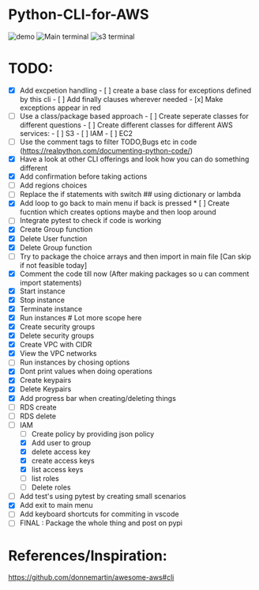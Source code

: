 # Python-CLI-for-AWS


![demo](https://github.com/darshan-raul/Python-CLI-for-AWS/blob/master/img/demo.gif)
![Main terminal](https://github.com/darshan-raul/Python-CLI-for-AWS/blob/master/img/cli%20main.png)
![s3 terminal](https://github.com/darshan-raul/Python-CLI-for-AWS/blob/master/img/cli%20s3.png)


# TODO:
- [x] Add excpetion handling
        - [ ] create a base class for exceptions defined by this cli
        - [ ] Add finally clauses wherever needed
        - [x] Make exceptions appear in red
- [ ] Use a class/package based approach
        - [ ] Create seperate classes for different questions
        - [ ] Create different classes for different AWS services:
                - [ ] S3
                - [ ] IAM
                - [ ] EC2
- [ ] Use the comment tags to filter TODO,Bugs etc in code (https://realpython.com/documenting-python-code/)
- [x] Have a look at other CLI offerings and look how you can do something different
- [x] Add confirmation before taking actions
- [ ] Add regions choices 
- [ ] Replace the if statements with switch ## using dictionary or lambda
- [x] Add loop to go back to main menu if back is pressed
        * [ ] Create fucntion which creates options maybe and then loop around
- [ ] Integrate pytest to check if code is working
- [x] Create Group function 
- [x] Delete User function
- [x] Delete Group function
- [ ] Try to package the choice arrays and then import in main file [Can skip if not feasible today]
- [x] Comment the code till now (After making packages so u can comment import statements)
- [x] Start instance
- [x] Stop instance 
- [x] Terminate instance 
- [x] Run instances # Lot more scope here
- [x] Create security groups
- [x] Delete security groups
- [x] Create VPC with CIDR
- [x] View the VPC networks
- [ ] Run instances by chosing options
- [x] Dont print values when doing operations
- [x] Create keypairs
- [X] Delete Keypairs
- [x] Add progress bar when creating/deleting things
- [ ] RDS create
- [ ] RDS delete
 - [ ] IAM
    - [ ] Create policy by providing json policy
    - [x] Add user to group
    - [x] delete access key
    - [x] create access keys
    - [x] list access keys
    - [ ] list roles
	- [ ] Delete roles
- [ ] Add test's using pytest by creating small scenarios 
- [x] Add exit to main menu
- [ ] Add keyboard shortcuts for commiting in vscode
- [ ] FINAL : Package the whole thing and post on pypi

# References/Inspiration:

https://github.com/donnemartin/awesome-aws#cli